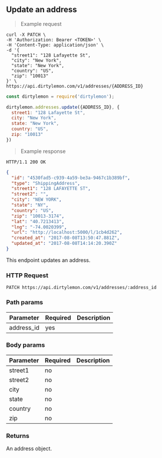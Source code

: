 ## Update an address

> Example request

```shell
curl -X PATCH \
-H 'Authorization: Bearer <TOKEN>' \
-H 'Content-Type: application/json' \
-d '{
  "street1": "128 Lafayette St",
  "city": "New York",
  "state": "New York",
  "country": "US",
  "zip": "10013"
}' \
https://api.dirtylemon.com/v1/addresses/{ADDRESS_ID}
```

```javascript
const dirtylemon = require('dirtylemon');

dirtylemon.addresses.update({ADDRESS_ID}, {
  street1: "128 Lafayette St",
  city: "New York",
  state: "New York",
  country: "US",
  zip: "10013"
})
```

> Example response

```http
HTTP/1.1 200 OK
```

```json
{
  "id": "4530fad5-c939-4a59-be3a-9467c1b389bf",
  "type": "ShippingAddress",
  "street1": "128 LAFAYETTE ST",
  "street2": "",
  "city": "NEW YORK",
  "state": "NY",
  "country": "US",
  "zip": "10013-3174",
  "lat": "40.7213413",
  "lng": "-74.0020399",
  "url": "http://localhost:5000/l/1cb4d262",
  "created_at": "2017-08-08T13:50:47.881Z",
  "updated_at": "2017-08-08T14:14:20.390Z"
}
```

This endpoint updates an address.

### HTTP Request

`PATCH https://api.dirtylemon.com/v1/addresses/:address_id`

### Path params

| Parameter | Required | Description |
| --------- | -------- | ------------|
| address_id | yes |  |

### Body params

| Parameter | Required | Description |
| --------- | -------- | ------------|
| street1 | no | |
| street2 | no | |
| city | no | |
| state | no | |
| country | no | |
| zip | no | |

### Returns

An address object.
